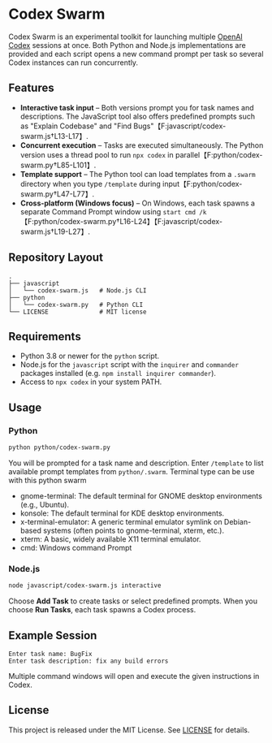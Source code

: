 # Codex Swarm

Codex Swarm is an experimental toolkit for launching multiple [OpenAI Codex](https://platform.openai.com/docs) sessions at once.  Both Python and Node.js implementations are provided and each script opens a new command prompt per task so several Codex instances can run concurrently.

## Features

* **Interactive task input** – Both versions prompt you for task names and descriptions.  The JavaScript tool also offers predefined prompts such as "Explain Codebase" and "Find Bugs"【F:javascript/codex-swarm.js†L13-L17】.
* **Concurrent execution** – Tasks are executed simultaneously.  The Python version uses a thread pool to run `npx codex` in parallel【F:python/codex-swarm.py†L85-L101】.
* **Template support** – The Python tool can load templates from a `.swarm` directory when you type `/template` during input【F:python/codex-swarm.py†L47-L77】.
* **Cross‑platform (Windows focus)** – On Windows, each task spawns a separate Command Prompt window using `start cmd /k`【F:python/codex-swarm.py†L16-L24】【F:javascript/codex-swarm.js†L19-L27】.

## Repository Layout

```
.
├── javascript
│   └── codex-swarm.js   # Node.js CLI
├── python
│   └── codex-swarm.py   # Python CLI
└── LICENSE              # MIT license
```

## Requirements

* Python 3.8 or newer for the `python` script.
* Node.js for the `javascript` script with the `inquirer` and `commander` packages installed (e.g. `npm install inquirer commander`).
* Access to `npx codex` in your system PATH.

## Usage

### Python

```bash
python python/codex-swarm.py
```
You will be prompted for a task name and description. Enter `/template` to list available prompt templates from `python/.swarm`.
Terminal type can be use with this python swarm
* gnome-terminal: The default terminal for GNOME desktop environments (e.g., Ubuntu).
* konsole: The default terminal for KDE desktop environments.
* x-terminal-emulator: A generic terminal emulator symlink on Debian-based systems (often points to gnome-terminal, xterm, etc.).
* xterm: A basic, widely available X11 terminal emulator.
* cmd: Windows command Prompt

### Node.js

```bash
node javascript/codex-swarm.js interactive
```
Choose **Add Task** to create tasks or select predefined prompts. When you choose **Run Tasks**, each task spawns a Codex process.

## Example Session

```
Enter task name: BugFix
Enter task description: fix any build errors
```
Multiple command windows will open and execute the given instructions in Codex.

## License

This project is released under the MIT License. See [LICENSE](LICENSE) for details.
